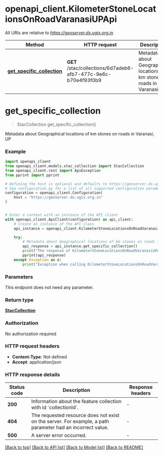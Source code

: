 # openapi_client.KilometerStoneLocationsOnRoadVaranasiUPApi

All URIs are relative to *https://geoserver.dx.ugix.org.in*

Method | HTTP request | Description
------------- | ------------- | -------------
[**get_specific_collection**](KilometerStoneLocationsOnRoadVaranasiUPApi.md#get_specific_collection) | **GET** /stac/collections/6d7adeb6-afb7-477c-9e6c-b70e4f93f0b9 | Metadata about Geographical locations of km stones on roads in Varanasi, UP


# **get_specific_collection**
> StacCollection get_specific_collection()

Metadata about Geographical locations of km stones on roads in Varanasi, UP

### Example


```python
import openapi_client
from openapi_client.models.stac_collection import StacCollection
from openapi_client.rest import ApiException
from pprint import pprint

# Defining the host is optional and defaults to https://geoserver.dx.ugix.org.in
# See configuration.py for a list of all supported configuration parameters.
configuration = openapi_client.Configuration(
    host = "https://geoserver.dx.ugix.org.in"
)


# Enter a context with an instance of the API client
with openapi_client.ApiClient(configuration) as api_client:
    # Create an instance of the API class
    api_instance = openapi_client.KilometerStoneLocationsOnRoadVaranasiUPApi(api_client)

    try:
        # Metadata about Geographical locations of km stones on roads in Varanasi, UP
        api_response = api_instance.get_specific_collection()
        print("The response of KilometerStoneLocationsOnRoadVaranasiUPApi->get_specific_collection:\n")
        pprint(api_response)
    except Exception as e:
        print("Exception when calling KilometerStoneLocationsOnRoadVaranasiUPApi->get_specific_collection: %s\n" % e)
```



### Parameters

This endpoint does not need any parameter.

### Return type

[**StacCollection**](StacCollection.md)

### Authorization

No authorization required

### HTTP request headers

 - **Content-Type**: Not defined
 - **Accept**: application/json

### HTTP response details

| Status code | Description | Response headers |
|-------------|-------------|------------------|
**200** | Information about the feature collection with id &#x60;collectionId&#x60;. |  -  |
**404** | The requested resource does not exist on the server. For example, a path parameter had an incorrect value. |  -  |
**500** | A server error occurred. |  -  |

[[Back to top]](#) [[Back to API list]](../README.md#documentation-for-api-endpoints) [[Back to Model list]](../README.md#documentation-for-models) [[Back to README]](../README.md)

